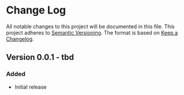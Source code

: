 # Change Log

All notable changes to this project will be documented in this file. This project adheres to [Semantic Versioning](http://semver.org/). The format is based on [Keep a Changelog](http://keepachangelog.com/).

## Version 0.0.1 - tbd

### Added

- Initial release